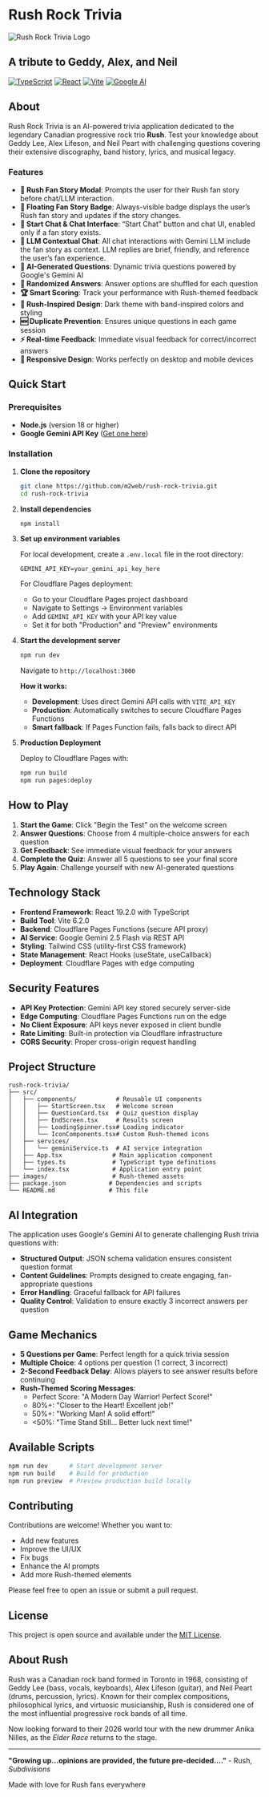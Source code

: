 # Rush Rock Trivia

![Rush Rock Trivia Logo](public/images/Rush2026RedStar2.png)

## A tribute to Geddy, Alex, and Neil

[![TypeScript][typescript-badge]][typescript-url]
[![React][react-badge]][react-url]
[![Vite][vite-badge]][vite-url]
[![Google AI][google-ai-badge]][google-ai-url]

## About

Rush Rock Trivia is an AI-powered trivia application dedicated to the
legendary Canadian progressive rock trio **Rush**. Test your knowledge about
Geddy Lee, Alex Lifeson, and Neil Peart with challenging questions covering
their extensive discography, band history, lyrics, and musical legacy.

### Features

- **📝 Rush Fan Story Modal**: Prompts the user for their Rush fan story before
   chat/LLM interaction.
- **🎫 Floating Fan Story Badge**: Always-visible badge displays the user’s Rush
   fan story and updates if the story changes.
- **💬 Start Chat & Chat Interface**: “Start Chat” button and chat UI, enabled
   only if a fan story exists.
- **🤖 LLM Contextual Chat**: All chat interactions with Gemini LLM include the
   fan story as context. LLM replies are brief, friendly, and reference the user’s
   fan experience.
- **🧠 AI-Generated Questions**: Dynamic trivia questions powered by Google's
   Gemini AI
- **🔀 Randomized Answers**: Answer options are shuffled for each question
- **🏆 Smart Scoring**: Track your performance with Rush-themed feedback
- **🎨 Rush-Inspired Design**: Dark theme with band-inspired colors and styling
- **🆕 Duplicate Prevention**: Ensures unique questions in each game session
- **⚡ Real-time Feedback**: Immediate visual feedback for correct/incorrect
   answers
- **📱 Responsive Design**: Works perfectly on desktop and mobile devices

## Quick Start

### Prerequisites

- **Node.js** (version 18 or higher)
- **Google Gemini API Key** ([Get one here][gemini-api])

### Installation

1. **Clone the repository**

   ```bash
   git clone https://github.com/m2web/rush-rock-trivia.git
   cd rush-rock-trivia
   ```

2. **Install dependencies**

   ```bash
   npm install
   ```

3. **Set up environment variables**

   For local development, create a `.env.local` file in the root directory:

   ```text
   GEMINI_API_KEY=your_gemini_api_key_here
   ```

   For Cloudflare Pages deployment:
   - Go to your Cloudflare Pages project dashboard
   - Navigate to Settings → Environment variables
   - Add `GEMINI_API_KEY` with your API key value
   - Set it for both "Production" and "Preview" environments

4. **Start the development server**

   ```bash
   npm run dev
   ```

   Navigate to `http://localhost:3000`

   **How it works:**
   - **Development**: Uses direct Gemini API calls with `VITE_API_KEY`
   - **Production**: Automatically switches to secure Cloudflare Pages Functions
   - **Smart fallback**: If Pages Function fails, falls back to direct API

5. **Production Deployment**

   Deploy to Cloudflare Pages with:

   ```bash
   npm run build
   npm run pages:deploy
   ```

## How to Play

1. **Start the Game**: Click "Begin the Test" on the welcome screen
2. **Answer Questions**: Choose from 4 multiple-choice answers for each
   question
3. **Get Feedback**: See immediate visual feedback for your answers
4. **Complete the Quiz**: Answer all 5 questions to see your final score
5. **Play Again**: Challenge yourself with new AI-generated questions

## Technology Stack

- **Frontend Framework**: React 19.2.0 with TypeScript
- **Build Tool**: Vite 6.2.0
- **Backend**: Cloudflare Pages Functions (secure API proxy)
- **AI Service**: Google Gemini 2.5 Flash via REST API
- **Styling**: Tailwind CSS (utility-first CSS framework)
- **State Management**: React Hooks (useState, useCallback)
- **Deployment**: Cloudflare Pages with edge computing

## Security Features

- **API Key Protection**: Gemini API key stored securely server-side
- **Edge Computing**: Cloudflare Pages Functions run on the edge
- **No Client Exposure**: API keys never exposed in client bundle
- **Rate Limiting**: Built-in protection via Cloudflare infrastructure
- **CORS Security**: Proper cross-origin request handling

## Project Structure

```text
rush-rock-trivia/
├── src/
│   ├── components/           # Reusable UI components
│   │   ├── StartScreen.tsx   # Welcome screen
│   │   ├── QuestionCard.tsx  # Quiz question display
│   │   ├── EndScreen.tsx     # Results screen
│   │   ├── LoadingSpinner.tsx# Loading indicator
│   │   └── IconComponents.tsx# Custom Rush-themed icons
│   ├── services/
│   │   └── geminiService.ts  # AI service integration
│   ├── App.tsx              # Main application component
│   ├── types.ts             # TypeScript type definitions
│   └── index.tsx            # Application entry point
├── images/                  # Rush-themed assets
├── package.json            # Dependencies and scripts
└── README.md               # This file
```

## AI Integration

The application uses Google's Gemini AI to generate challenging Rush trivia
questions with:

- **Structured Output**: JSON schema validation ensures consistent
  question format
- **Content Guidelines**: Prompts designed to create engaging,
  fan-appropriate questions
- **Error Handling**: Graceful fallback for API failures
- **Quality Control**: Validation to ensure exactly 3 incorrect answers
  per question

## Game Mechanics

- **5 Questions per Game**: Perfect length for a quick trivia session
- **Multiple Choice**: 4 options per question (1 correct, 3 incorrect)
- **2-Second Feedback Delay**: Allows players to see answer results
  before continuing
- **Rush-Themed Scoring Messages**:
  - Perfect Score: "A Modern Day Warrior! Perfect Score!"
  - 80%+: "Closer to the Heart! Excellent job!"
  - 50%+: "Working Man! A solid effort!"
  - <50%: "Time Stand Still... Better luck next time!"

## Available Scripts

```bash
npm run dev      # Start development server
npm run build    # Build for production
npm run preview  # Preview production build locally
```

## Contributing

Contributions are welcome! Whether you want to:

- Add new features
- Improve the UI/UX
- Fix bugs
- Enhance the AI prompts
- Add more Rush-themed elements

Please feel free to open an issue or submit a pull request.

## License

This project is open source and available under the [MIT License][license].

## About Rush

Rush was a Canadian rock band formed in Toronto in 1968, consisting of
Geddy Lee (bass, vocals, keyboards), Alex Lifeson (guitar), and Neil Peart
(drums, percussion, lyrics). Known for their complex compositions,
philosophical lyrics, and virtuosic musicianship, Rush is considered one of
the most influential progressive rock bands of all time.

Now looking forward to their 2026 world tour with the new drummer Anika Nilles,
as the *Elder Race* returns to the stage.

---

**"Growing up...opinions are provided, the future pre-decided...."** -
Rush, *Subdivisions*

Made with love for Rush fans everywhere

[typescript-badge]: https://img.shields.io/badge/TypeScript-007ACC?style=for-the-badge&logo=typescript&logoColor=white
[typescript-url]: https://www.typescriptlang.org/
[react-badge]: https://img.shields.io/badge/React-20232A?style=for-the-badge&logo=react&logoColor=61DAFB
[react-url]: https://reactjs.org/
[vite-badge]: https://img.shields.io/badge/Vite-646CFF?style=for-the-badge&logo=vite&logoColor=white
[vite-url]: https://vitejs.dev/
[google-ai-badge]: https://img.shields.io/badge/Google%20AI-4285F4?style=for-the-badge&logo=google&logoColor=white
[google-ai-url]: https://ai.google.dev/
[gemini-api]: https://ai.google.dev/
[license]: LICENSE
